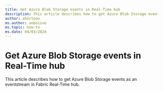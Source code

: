 ```yaml
---
title: Get Azure Blob Storage events in Real-Time hub
description: This article describes how to get Azure Blob Storage events as an eventstream in Fabric Real-Time hub.
author: ahartoon
ms.author: anboisve
ms.topic: how-to
ms.date: 04/03/2024
---
```


# Get Azure Blob Storage events in Real-Time hub
This article describes how to get Azure Blob Storage events as an eventstream in Fabric Real-Time hub.